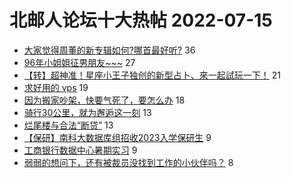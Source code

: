 # 北邮人论坛十大热帖 2022-07-15

- [大家觉得周董的新专辑如何?哪首最好听?](https://bbs.byr.cn/article/Talking/6355795) 36
- [96年小姐姐征男朋友~~~](https://bbs.byr.cn/article/Friends/2027635) 27
- [【转】超神准！星座小王子独创的新型占卜、來一起試玩一下！](https://bbs.byr.cn/article/Constellations/326533) 21
- [求好用的 vps](https://bbs.byr.cn/article/BUPTNet/107490) 19
- [因为搬家吵架，快要气死了，要怎么办](https://bbs.byr.cn/article/Feeling/3190651) 18
- [骑行30公里，就为邂逅这一刻](https://bbs.byr.cn/article/Food/520266) 13
- [烂尾楼与合法“断贷”](https://bbs.byr.cn/article/Home/133581) 13
- [【保研】南科大数据库组招收2023入学保研生](https://bbs.byr.cn/article/AimGraduate/1217782) 9
- [工商银行数据中心暑期实习](https://bbs.byr.cn/article/Job/2167939) 9
- [弱弱的想问下，还有被裁员没找到工作的小伙伴吗？](https://bbs.byr.cn/article/WorkLife/1189002) 8



